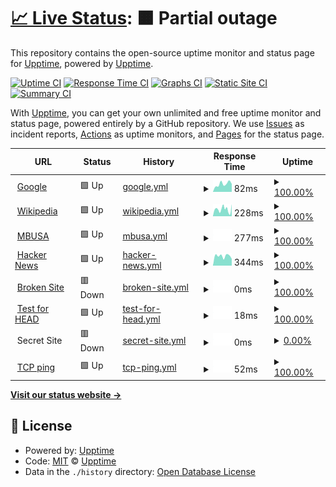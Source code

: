 # [📈 Live Status](https://upptime.github.io/upptime): <!--live status--> **🟧 Partial outage**

This repository contains the open-source uptime monitor and status page for [Upptime](https://upptime.js.org), powered by [Upptime](https://github.com/upptime/upptime).

[![Uptime CI](https://github.com/upptime/upptime/workflows/Uptime%20CI/badge.svg)](https://github.com/upptime/upptime/actions?query=workflow%3A%22Uptime+CI%22)
[![Response Time CI](https://github.com/upptime/upptime/workflows/Response%20Time%20CI/badge.svg)](https://github.com/upptime/upptime/actions?query=workflow%3A%22Response+Time+CI%22)
[![Graphs CI](https://github.com/upptime/upptime/workflows/Graphs%20CI/badge.svg)](https://github.com/upptime/upptime/actions?query=workflow%3A%22Graphs+CI%22)
[![Static Site CI](https://github.com/upptime/upptime/workflows/Static%20Site%20CI/badge.svg)](https://github.com/upptime/upptime/actions?query=workflow%3A%22Static+Site+CI%22)
[![Summary CI](https://github.com/upptime/upptime/workflows/Summary%20CI/badge.svg)](https://github.com/upptime/upptime/actions?query=workflow%3A%22Summary+CI%22)

With [Upptime](https://upptime.js.org), you can get your own unlimited and free uptime monitor and status page, powered entirely by a GitHub repository. We use [Issues](https://github.com/upptime/upptime/issues) as incident reports, [Actions](https://github.com/upptime/upptime/actions) as uptime monitors, and [Pages](https://upptime.github.io/upptime) for the status page.

<!--start: status pages-->
<!-- This summary is generated by Upptime (https://github.com/upptime/upptime) -->
<!-- Do not edit this manually, your changes will be overwritten -->
<!-- prettier-ignore -->
| URL | Status | History | Response Time | Uptime |
| --- | ------ | ------- | ------------- | ------ |
| <img alt="" src="https://favicons.githubusercontent.com/www.google.com" height="13"> [Google](https://www.google.com) | 🟩 Up | [google.yml](https://github.com/jscariarf/uptime/commits/HEAD/history/google.yml) | <details><summary><img alt="Response time graph" src="./graphs/google/response-time-week.png" height="20"> 82ms</summary><br><a href="https://upptime.github.io/upptime/history/google"><img alt="Response time 108" src="https://img.shields.io/endpoint?url=https%3A%2F%2Fraw.githubusercontent.com%2Fjscariarf%2Fuptime%2FHEAD%2Fapi%2Fgoogle%2Fresponse-time.json"></a><br><a href="https://upptime.github.io/upptime/history/google"><img alt="24-hour response time 84" src="https://img.shields.io/endpoint?url=https%3A%2F%2Fraw.githubusercontent.com%2Fjscariarf%2Fuptime%2FHEAD%2Fapi%2Fgoogle%2Fresponse-time-day.json"></a><br><a href="https://upptime.github.io/upptime/history/google"><img alt="7-day response time 82" src="https://img.shields.io/endpoint?url=https%3A%2F%2Fraw.githubusercontent.com%2Fjscariarf%2Fuptime%2FHEAD%2Fapi%2Fgoogle%2Fresponse-time-week.json"></a><br><a href="https://upptime.github.io/upptime/history/google"><img alt="30-day response time 100" src="https://img.shields.io/endpoint?url=https%3A%2F%2Fraw.githubusercontent.com%2Fjscariarf%2Fuptime%2FHEAD%2Fapi%2Fgoogle%2Fresponse-time-month.json"></a><br><a href="https://upptime.github.io/upptime/history/google"><img alt="1-year response time 108" src="https://img.shields.io/endpoint?url=https%3A%2F%2Fraw.githubusercontent.com%2Fjscariarf%2Fuptime%2FHEAD%2Fapi%2Fgoogle%2Fresponse-time-year.json"></a></details> | <details><summary><a href="https://upptime.github.io/upptime/history/google">100.00%</a></summary><a href="https://upptime.github.io/upptime/history/google"><img alt="All-time uptime 100.00%" src="https://img.shields.io/endpoint?url=https%3A%2F%2Fraw.githubusercontent.com%2Fjscariarf%2Fuptime%2FHEAD%2Fapi%2Fgoogle%2Fuptime.json"></a><br><a href="https://upptime.github.io/upptime/history/google"><img alt="24-hour uptime 100.00%" src="https://img.shields.io/endpoint?url=https%3A%2F%2Fraw.githubusercontent.com%2Fjscariarf%2Fuptime%2FHEAD%2Fapi%2Fgoogle%2Fuptime-day.json"></a><br><a href="https://upptime.github.io/upptime/history/google"><img alt="7-day uptime 100.00%" src="https://img.shields.io/endpoint?url=https%3A%2F%2Fraw.githubusercontent.com%2Fjscariarf%2Fuptime%2FHEAD%2Fapi%2Fgoogle%2Fuptime-week.json"></a><br><a href="https://upptime.github.io/upptime/history/google"><img alt="30-day uptime 100.00%" src="https://img.shields.io/endpoint?url=https%3A%2F%2Fraw.githubusercontent.com%2Fjscariarf%2Fuptime%2FHEAD%2Fapi%2Fgoogle%2Fuptime-month.json"></a><br><a href="https://upptime.github.io/upptime/history/google"><img alt="1-year uptime 100.00%" src="https://img.shields.io/endpoint?url=https%3A%2F%2Fraw.githubusercontent.com%2Fjscariarf%2Fuptime%2FHEAD%2Fapi%2Fgoogle%2Fuptime-year.json"></a></details>
| <img alt="" src="https://favicons.githubusercontent.com/en.wikipedia.org" height="13"> [Wikipedia](https://en.wikipedia.org) | 🟩 Up | [wikipedia.yml](https://github.com/jscariarf/uptime/commits/HEAD/history/wikipedia.yml) | <details><summary><img alt="Response time graph" src="./graphs/wikipedia/response-time-week.png" height="20"> 228ms</summary><br><a href="https://upptime.github.io/upptime/history/wikipedia"><img alt="Response time 223" src="https://img.shields.io/endpoint?url=https%3A%2F%2Fraw.githubusercontent.com%2Fjscariarf%2Fuptime%2FHEAD%2Fapi%2Fwikipedia%2Fresponse-time.json"></a><br><a href="https://upptime.github.io/upptime/history/wikipedia"><img alt="24-hour response time 265" src="https://img.shields.io/endpoint?url=https%3A%2F%2Fraw.githubusercontent.com%2Fjscariarf%2Fuptime%2FHEAD%2Fapi%2Fwikipedia%2Fresponse-time-day.json"></a><br><a href="https://upptime.github.io/upptime/history/wikipedia"><img alt="7-day response time 228" src="https://img.shields.io/endpoint?url=https%3A%2F%2Fraw.githubusercontent.com%2Fjscariarf%2Fuptime%2FHEAD%2Fapi%2Fwikipedia%2Fresponse-time-week.json"></a><br><a href="https://upptime.github.io/upptime/history/wikipedia"><img alt="30-day response time 215" src="https://img.shields.io/endpoint?url=https%3A%2F%2Fraw.githubusercontent.com%2Fjscariarf%2Fuptime%2FHEAD%2Fapi%2Fwikipedia%2Fresponse-time-month.json"></a><br><a href="https://upptime.github.io/upptime/history/wikipedia"><img alt="1-year response time 223" src="https://img.shields.io/endpoint?url=https%3A%2F%2Fraw.githubusercontent.com%2Fjscariarf%2Fuptime%2FHEAD%2Fapi%2Fwikipedia%2Fresponse-time-year.json"></a></details> | <details><summary><a href="https://upptime.github.io/upptime/history/wikipedia">100.00%</a></summary><a href="https://upptime.github.io/upptime/history/wikipedia"><img alt="All-time uptime 100.00%" src="https://img.shields.io/endpoint?url=https%3A%2F%2Fraw.githubusercontent.com%2Fjscariarf%2Fuptime%2FHEAD%2Fapi%2Fwikipedia%2Fuptime.json"></a><br><a href="https://upptime.github.io/upptime/history/wikipedia"><img alt="24-hour uptime 100.00%" src="https://img.shields.io/endpoint?url=https%3A%2F%2Fraw.githubusercontent.com%2Fjscariarf%2Fuptime%2FHEAD%2Fapi%2Fwikipedia%2Fuptime-day.json"></a><br><a href="https://upptime.github.io/upptime/history/wikipedia"><img alt="7-day uptime 100.00%" src="https://img.shields.io/endpoint?url=https%3A%2F%2Fraw.githubusercontent.com%2Fjscariarf%2Fuptime%2FHEAD%2Fapi%2Fwikipedia%2Fuptime-week.json"></a><br><a href="https://upptime.github.io/upptime/history/wikipedia"><img alt="30-day uptime 100.00%" src="https://img.shields.io/endpoint?url=https%3A%2F%2Fraw.githubusercontent.com%2Fjscariarf%2Fuptime%2FHEAD%2Fapi%2Fwikipedia%2Fuptime-month.json"></a><br><a href="https://upptime.github.io/upptime/history/wikipedia"><img alt="1-year uptime 100.00%" src="https://img.shields.io/endpoint?url=https%3A%2F%2Fraw.githubusercontent.com%2Fjscariarf%2Fuptime%2FHEAD%2Fapi%2Fwikipedia%2Fuptime-year.json"></a></details>
| <img alt="" src="https://favicons.githubusercontent.com/www.mbusa.com" height="13"> [MBUSA](https://www.mbusa.com) | 🟩 Up | [mbusa.yml](https://github.com/jscariarf/uptime/commits/HEAD/history/mbusa.yml) | <details><summary><img alt="Response time graph" src="./graphs/mbusa/response-time-week.png" height="20"> 277ms</summary><br><a href="https://upptime.github.io/upptime/history/mbusa"><img alt="Response time 246" src="https://img.shields.io/endpoint?url=https%3A%2F%2Fraw.githubusercontent.com%2Fjscariarf%2Fuptime%2FHEAD%2Fapi%2Fmbusa%2Fresponse-time.json"></a><br><a href="https://upptime.github.io/upptime/history/mbusa"><img alt="24-hour response time 436" src="https://img.shields.io/endpoint?url=https%3A%2F%2Fraw.githubusercontent.com%2Fjscariarf%2Fuptime%2FHEAD%2Fapi%2Fmbusa%2Fresponse-time-day.json"></a><br><a href="https://upptime.github.io/upptime/history/mbusa"><img alt="7-day response time 277" src="https://img.shields.io/endpoint?url=https%3A%2F%2Fraw.githubusercontent.com%2Fjscariarf%2Fuptime%2FHEAD%2Fapi%2Fmbusa%2Fresponse-time-week.json"></a><br><a href="https://upptime.github.io/upptime/history/mbusa"><img alt="30-day response time 232" src="https://img.shields.io/endpoint?url=https%3A%2F%2Fraw.githubusercontent.com%2Fjscariarf%2Fuptime%2FHEAD%2Fapi%2Fmbusa%2Fresponse-time-month.json"></a><br><a href="https://upptime.github.io/upptime/history/mbusa"><img alt="1-year response time 246" src="https://img.shields.io/endpoint?url=https%3A%2F%2Fraw.githubusercontent.com%2Fjscariarf%2Fuptime%2FHEAD%2Fapi%2Fmbusa%2Fresponse-time-year.json"></a></details> | <details><summary><a href="https://upptime.github.io/upptime/history/mbusa">100.00%</a></summary><a href="https://upptime.github.io/upptime/history/mbusa"><img alt="All-time uptime 100.00%" src="https://img.shields.io/endpoint?url=https%3A%2F%2Fraw.githubusercontent.com%2Fjscariarf%2Fuptime%2FHEAD%2Fapi%2Fmbusa%2Fuptime.json"></a><br><a href="https://upptime.github.io/upptime/history/mbusa"><img alt="24-hour uptime 100.00%" src="https://img.shields.io/endpoint?url=https%3A%2F%2Fraw.githubusercontent.com%2Fjscariarf%2Fuptime%2FHEAD%2Fapi%2Fmbusa%2Fuptime-day.json"></a><br><a href="https://upptime.github.io/upptime/history/mbusa"><img alt="7-day uptime 100.00%" src="https://img.shields.io/endpoint?url=https%3A%2F%2Fraw.githubusercontent.com%2Fjscariarf%2Fuptime%2FHEAD%2Fapi%2Fmbusa%2Fuptime-week.json"></a><br><a href="https://upptime.github.io/upptime/history/mbusa"><img alt="30-day uptime 100.00%" src="https://img.shields.io/endpoint?url=https%3A%2F%2Fraw.githubusercontent.com%2Fjscariarf%2Fuptime%2FHEAD%2Fapi%2Fmbusa%2Fuptime-month.json"></a><br><a href="https://upptime.github.io/upptime/history/mbusa"><img alt="1-year uptime 100.00%" src="https://img.shields.io/endpoint?url=https%3A%2F%2Fraw.githubusercontent.com%2Fjscariarf%2Fuptime%2FHEAD%2Fapi%2Fmbusa%2Fuptime-year.json"></a></details>
| <img alt="" src="https://favicons.githubusercontent.com/news.ycombinator.com" height="13"> [Hacker News](https://news.ycombinator.com) | 🟩 Up | [hacker-news.yml](https://github.com/jscariarf/uptime/commits/HEAD/history/hacker-news.yml) | <details><summary><img alt="Response time graph" src="./graphs/hacker-news/response-time-week.png" height="20"> 344ms</summary><br><a href="https://upptime.github.io/upptime/history/hacker-news"><img alt="Response time 412" src="https://img.shields.io/endpoint?url=https%3A%2F%2Fraw.githubusercontent.com%2Fjscariarf%2Fuptime%2FHEAD%2Fapi%2Fhacker-news%2Fresponse-time.json"></a><br><a href="https://upptime.github.io/upptime/history/hacker-news"><img alt="24-hour response time 387" src="https://img.shields.io/endpoint?url=https%3A%2F%2Fraw.githubusercontent.com%2Fjscariarf%2Fuptime%2FHEAD%2Fapi%2Fhacker-news%2Fresponse-time-day.json"></a><br><a href="https://upptime.github.io/upptime/history/hacker-news"><img alt="7-day response time 344" src="https://img.shields.io/endpoint?url=https%3A%2F%2Fraw.githubusercontent.com%2Fjscariarf%2Fuptime%2FHEAD%2Fapi%2Fhacker-news%2Fresponse-time-week.json"></a><br><a href="https://upptime.github.io/upptime/history/hacker-news"><img alt="30-day response time 341" src="https://img.shields.io/endpoint?url=https%3A%2F%2Fraw.githubusercontent.com%2Fjscariarf%2Fuptime%2FHEAD%2Fapi%2Fhacker-news%2Fresponse-time-month.json"></a><br><a href="https://upptime.github.io/upptime/history/hacker-news"><img alt="1-year response time 412" src="https://img.shields.io/endpoint?url=https%3A%2F%2Fraw.githubusercontent.com%2Fjscariarf%2Fuptime%2FHEAD%2Fapi%2Fhacker-news%2Fresponse-time-year.json"></a></details> | <details><summary><a href="https://upptime.github.io/upptime/history/hacker-news">100.00%</a></summary><a href="https://upptime.github.io/upptime/history/hacker-news"><img alt="All-time uptime 100.00%" src="https://img.shields.io/endpoint?url=https%3A%2F%2Fraw.githubusercontent.com%2Fjscariarf%2Fuptime%2FHEAD%2Fapi%2Fhacker-news%2Fuptime.json"></a><br><a href="https://upptime.github.io/upptime/history/hacker-news"><img alt="24-hour uptime 100.00%" src="https://img.shields.io/endpoint?url=https%3A%2F%2Fraw.githubusercontent.com%2Fjscariarf%2Fuptime%2FHEAD%2Fapi%2Fhacker-news%2Fuptime-day.json"></a><br><a href="https://upptime.github.io/upptime/history/hacker-news"><img alt="7-day uptime 100.00%" src="https://img.shields.io/endpoint?url=https%3A%2F%2Fraw.githubusercontent.com%2Fjscariarf%2Fuptime%2FHEAD%2Fapi%2Fhacker-news%2Fuptime-week.json"></a><br><a href="https://upptime.github.io/upptime/history/hacker-news"><img alt="30-day uptime 100.00%" src="https://img.shields.io/endpoint?url=https%3A%2F%2Fraw.githubusercontent.com%2Fjscariarf%2Fuptime%2FHEAD%2Fapi%2Fhacker-news%2Fuptime-month.json"></a><br><a href="https://upptime.github.io/upptime/history/hacker-news"><img alt="1-year uptime 100.00%" src="https://img.shields.io/endpoint?url=https%3A%2F%2Fraw.githubusercontent.com%2Fjscariarf%2Fuptime%2FHEAD%2Fapi%2Fhacker-news%2Fuptime-year.json"></a></details>
| <img alt="" src="https://favicons.githubusercontent.com/thissitedoesnotexist.com" height="13"> [Broken Site](https://thissitedoesnotexist.com) | 🟥 Down | [broken-site.yml](https://github.com/jscariarf/uptime/commits/HEAD/history/broken-site.yml) | <details><summary><img alt="Response time graph" src="./graphs/broken-site/response-time-week.png" height="20"> 0ms</summary><br><a href="https://upptime.github.io/upptime/history/broken-site"><img alt="Response time 0" src="https://img.shields.io/endpoint?url=https%3A%2F%2Fraw.githubusercontent.com%2Fjscariarf%2Fuptime%2FHEAD%2Fapi%2Fbroken-site%2Fresponse-time.json"></a><br><a href="https://upptime.github.io/upptime/history/broken-site"><img alt="24-hour response time 0" src="https://img.shields.io/endpoint?url=https%3A%2F%2Fraw.githubusercontent.com%2Fjscariarf%2Fuptime%2FHEAD%2Fapi%2Fbroken-site%2Fresponse-time-day.json"></a><br><a href="https://upptime.github.io/upptime/history/broken-site"><img alt="7-day response time 0" src="https://img.shields.io/endpoint?url=https%3A%2F%2Fraw.githubusercontent.com%2Fjscariarf%2Fuptime%2FHEAD%2Fapi%2Fbroken-site%2Fresponse-time-week.json"></a><br><a href="https://upptime.github.io/upptime/history/broken-site"><img alt="30-day response time 0" src="https://img.shields.io/endpoint?url=https%3A%2F%2Fraw.githubusercontent.com%2Fjscariarf%2Fuptime%2FHEAD%2Fapi%2Fbroken-site%2Fresponse-time-month.json"></a><br><a href="https://upptime.github.io/upptime/history/broken-site"><img alt="1-year response time 0" src="https://img.shields.io/endpoint?url=https%3A%2F%2Fraw.githubusercontent.com%2Fjscariarf%2Fuptime%2FHEAD%2Fapi%2Fbroken-site%2Fresponse-time-year.json"></a></details> | <details><summary><a href="https://upptime.github.io/upptime/history/broken-site">100.00%</a></summary><a href="https://upptime.github.io/upptime/history/broken-site"><img alt="All-time uptime 100.00%" src="https://img.shields.io/endpoint?url=https%3A%2F%2Fraw.githubusercontent.com%2Fjscariarf%2Fuptime%2FHEAD%2Fapi%2Fbroken-site%2Fuptime.json"></a><br><a href="https://upptime.github.io/upptime/history/broken-site"><img alt="24-hour uptime 100.00%" src="https://img.shields.io/endpoint?url=https%3A%2F%2Fraw.githubusercontent.com%2Fjscariarf%2Fuptime%2FHEAD%2Fapi%2Fbroken-site%2Fuptime-day.json"></a><br><a href="https://upptime.github.io/upptime/history/broken-site"><img alt="7-day uptime 100.00%" src="https://img.shields.io/endpoint?url=https%3A%2F%2Fraw.githubusercontent.com%2Fjscariarf%2Fuptime%2FHEAD%2Fapi%2Fbroken-site%2Fuptime-week.json"></a><br><a href="https://upptime.github.io/upptime/history/broken-site"><img alt="30-day uptime 100.00%" src="https://img.shields.io/endpoint?url=https%3A%2F%2Fraw.githubusercontent.com%2Fjscariarf%2Fuptime%2FHEAD%2Fapi%2Fbroken-site%2Fuptime-month.json"></a><br><a href="https://upptime.github.io/upptime/history/broken-site"><img alt="1-year uptime 100.00%" src="https://img.shields.io/endpoint?url=https%3A%2F%2Fraw.githubusercontent.com%2Fjscariarf%2Fuptime%2FHEAD%2Fapi%2Fbroken-site%2Fuptime-year.json"></a></details>
| <img alt="" src="https://favicons.githubusercontent.com/www.google.com" height="13"> [Test for HEAD](https://www.google.com) | 🟩 Up | [test-for-head.yml](https://github.com/jscariarf/uptime/commits/HEAD/history/test-for-head.yml) | <details><summary><img alt="Response time graph" src="./graphs/test-for-head/response-time-week.png" height="20"> 18ms</summary><br><a href="https://upptime.github.io/upptime/history/test-for-head"><img alt="Response time 36" src="https://img.shields.io/endpoint?url=https%3A%2F%2Fraw.githubusercontent.com%2Fjscariarf%2Fuptime%2FHEAD%2Fapi%2Ftest-for-head%2Fresponse-time.json"></a><br><a href="https://upptime.github.io/upptime/history/test-for-head"><img alt="24-hour response time 19" src="https://img.shields.io/endpoint?url=https%3A%2F%2Fraw.githubusercontent.com%2Fjscariarf%2Fuptime%2FHEAD%2Fapi%2Ftest-for-head%2Fresponse-time-day.json"></a><br><a href="https://upptime.github.io/upptime/history/test-for-head"><img alt="7-day response time 18" src="https://img.shields.io/endpoint?url=https%3A%2F%2Fraw.githubusercontent.com%2Fjscariarf%2Fuptime%2FHEAD%2Fapi%2Ftest-for-head%2Fresponse-time-week.json"></a><br><a href="https://upptime.github.io/upptime/history/test-for-head"><img alt="30-day response time 22" src="https://img.shields.io/endpoint?url=https%3A%2F%2Fraw.githubusercontent.com%2Fjscariarf%2Fuptime%2FHEAD%2Fapi%2Ftest-for-head%2Fresponse-time-month.json"></a><br><a href="https://upptime.github.io/upptime/history/test-for-head"><img alt="1-year response time 36" src="https://img.shields.io/endpoint?url=https%3A%2F%2Fraw.githubusercontent.com%2Fjscariarf%2Fuptime%2FHEAD%2Fapi%2Ftest-for-head%2Fresponse-time-year.json"></a></details> | <details><summary><a href="https://upptime.github.io/upptime/history/test-for-head">100.00%</a></summary><a href="https://upptime.github.io/upptime/history/test-for-head"><img alt="All-time uptime 100.00%" src="https://img.shields.io/endpoint?url=https%3A%2F%2Fraw.githubusercontent.com%2Fjscariarf%2Fuptime%2FHEAD%2Fapi%2Ftest-for-head%2Fuptime.json"></a><br><a href="https://upptime.github.io/upptime/history/test-for-head"><img alt="24-hour uptime 100.00%" src="https://img.shields.io/endpoint?url=https%3A%2F%2Fraw.githubusercontent.com%2Fjscariarf%2Fuptime%2FHEAD%2Fapi%2Ftest-for-head%2Fuptime-day.json"></a><br><a href="https://upptime.github.io/upptime/history/test-for-head"><img alt="7-day uptime 100.00%" src="https://img.shields.io/endpoint?url=https%3A%2F%2Fraw.githubusercontent.com%2Fjscariarf%2Fuptime%2FHEAD%2Fapi%2Ftest-for-head%2Fuptime-week.json"></a><br><a href="https://upptime.github.io/upptime/history/test-for-head"><img alt="30-day uptime 100.00%" src="https://img.shields.io/endpoint?url=https%3A%2F%2Fraw.githubusercontent.com%2Fjscariarf%2Fuptime%2FHEAD%2Fapi%2Ftest-for-head%2Fuptime-month.json"></a><br><a href="https://upptime.github.io/upptime/history/test-for-head"><img alt="1-year uptime 100.00%" src="https://img.shields.io/endpoint?url=https%3A%2F%2Fraw.githubusercontent.com%2Fjscariarf%2Fuptime%2FHEAD%2Fapi%2Ftest-for-head%2Fuptime-year.json"></a></details>
| <img alt="" src="https://favicons.githubusercontent.com/null" height="13"> Secret Site | 🟥 Down | [secret-site.yml](https://github.com/jscariarf/uptime/commits/HEAD/history/secret-site.yml) | <details><summary><img alt="Response time graph" src="./graphs/secret-site/response-time-week.png" height="20"> 0ms</summary><br><a href="https://upptime.github.io/upptime/history/secret-site"><img alt="Response time 0" src="https://img.shields.io/endpoint?url=https%3A%2F%2Fraw.githubusercontent.com%2Fjscariarf%2Fuptime%2FHEAD%2Fapi%2Fsecret-site%2Fresponse-time.json"></a><br><a href="https://upptime.github.io/upptime/history/secret-site"><img alt="24-hour response time 0" src="https://img.shields.io/endpoint?url=https%3A%2F%2Fraw.githubusercontent.com%2Fjscariarf%2Fuptime%2FHEAD%2Fapi%2Fsecret-site%2Fresponse-time-day.json"></a><br><a href="https://upptime.github.io/upptime/history/secret-site"><img alt="7-day response time 0" src="https://img.shields.io/endpoint?url=https%3A%2F%2Fraw.githubusercontent.com%2Fjscariarf%2Fuptime%2FHEAD%2Fapi%2Fsecret-site%2Fresponse-time-week.json"></a><br><a href="https://upptime.github.io/upptime/history/secret-site"><img alt="30-day response time 0" src="https://img.shields.io/endpoint?url=https%3A%2F%2Fraw.githubusercontent.com%2Fjscariarf%2Fuptime%2FHEAD%2Fapi%2Fsecret-site%2Fresponse-time-month.json"></a><br><a href="https://upptime.github.io/upptime/history/secret-site"><img alt="1-year response time 0" src="https://img.shields.io/endpoint?url=https%3A%2F%2Fraw.githubusercontent.com%2Fjscariarf%2Fuptime%2FHEAD%2Fapi%2Fsecret-site%2Fresponse-time-year.json"></a></details> | <details><summary><a href="https://upptime.github.io/upptime/history/secret-site">0.00%</a></summary><a href="https://upptime.github.io/upptime/history/secret-site"><img alt="All-time uptime 37.91%" src="https://img.shields.io/endpoint?url=https%3A%2F%2Fraw.githubusercontent.com%2Fjscariarf%2Fuptime%2FHEAD%2Fapi%2Fsecret-site%2Fuptime.json"></a><br><a href="https://upptime.github.io/upptime/history/secret-site"><img alt="24-hour uptime 0.00%" src="https://img.shields.io/endpoint?url=https%3A%2F%2Fraw.githubusercontent.com%2Fjscariarf%2Fuptime%2FHEAD%2Fapi%2Fsecret-site%2Fuptime-day.json"></a><br><a href="https://upptime.github.io/upptime/history/secret-site"><img alt="7-day uptime 0.00%" src="https://img.shields.io/endpoint?url=https%3A%2F%2Fraw.githubusercontent.com%2Fjscariarf%2Fuptime%2FHEAD%2Fapi%2Fsecret-site%2Fuptime-week.json"></a><br><a href="https://upptime.github.io/upptime/history/secret-site"><img alt="30-day uptime 7.96%" src="https://img.shields.io/endpoint?url=https%3A%2F%2Fraw.githubusercontent.com%2Fjscariarf%2Fuptime%2FHEAD%2Fapi%2Fsecret-site%2Fuptime-month.json"></a><br><a href="https://upptime.github.io/upptime/history/secret-site"><img alt="1-year uptime 2.04%" src="https://img.shields.io/endpoint?url=https%3A%2F%2Fraw.githubusercontent.com%2Fjscariarf%2Fuptime%2FHEAD%2Fapi%2Fsecret-site%2Fuptime-year.json"></a></details>
| <img alt="" src="https://favicons.githubusercontent.com/null" height="13"> [TCP ping](1.1.1.1) | 🟩 Up | [tcp-ping.yml](https://github.com/jscariarf/uptime/commits/HEAD/history/tcp-ping.yml) | <details><summary><img alt="Response time graph" src="./graphs/tcp-ping/response-time-week.png" height="20"> 52ms</summary><br><a href="https://upptime.github.io/upptime/history/tcp-ping"><img alt="Response time 82" src="https://img.shields.io/endpoint?url=https%3A%2F%2Fraw.githubusercontent.com%2Fjscariarf%2Fuptime%2FHEAD%2Fapi%2Ftcp-ping%2Fresponse-time.json"></a><br><a href="https://upptime.github.io/upptime/history/tcp-ping"><img alt="24-hour response time 56" src="https://img.shields.io/endpoint?url=https%3A%2F%2Fraw.githubusercontent.com%2Fjscariarf%2Fuptime%2FHEAD%2Fapi%2Ftcp-ping%2Fresponse-time-day.json"></a><br><a href="https://upptime.github.io/upptime/history/tcp-ping"><img alt="7-day response time 52" src="https://img.shields.io/endpoint?url=https%3A%2F%2Fraw.githubusercontent.com%2Fjscariarf%2Fuptime%2FHEAD%2Fapi%2Ftcp-ping%2Fresponse-time-week.json"></a><br><a href="https://upptime.github.io/upptime/history/tcp-ping"><img alt="30-day response time 53" src="https://img.shields.io/endpoint?url=https%3A%2F%2Fraw.githubusercontent.com%2Fjscariarf%2Fuptime%2FHEAD%2Fapi%2Ftcp-ping%2Fresponse-time-month.json"></a><br><a href="https://upptime.github.io/upptime/history/tcp-ping"><img alt="1-year response time 82" src="https://img.shields.io/endpoint?url=https%3A%2F%2Fraw.githubusercontent.com%2Fjscariarf%2Fuptime%2FHEAD%2Fapi%2Ftcp-ping%2Fresponse-time-year.json"></a></details> | <details><summary><a href="https://upptime.github.io/upptime/history/tcp-ping">100.00%</a></summary><a href="https://upptime.github.io/upptime/history/tcp-ping"><img alt="All-time uptime 100.00%" src="https://img.shields.io/endpoint?url=https%3A%2F%2Fraw.githubusercontent.com%2Fjscariarf%2Fuptime%2FHEAD%2Fapi%2Ftcp-ping%2Fuptime.json"></a><br><a href="https://upptime.github.io/upptime/history/tcp-ping"><img alt="24-hour uptime 100.00%" src="https://img.shields.io/endpoint?url=https%3A%2F%2Fraw.githubusercontent.com%2Fjscariarf%2Fuptime%2FHEAD%2Fapi%2Ftcp-ping%2Fuptime-day.json"></a><br><a href="https://upptime.github.io/upptime/history/tcp-ping"><img alt="7-day uptime 100.00%" src="https://img.shields.io/endpoint?url=https%3A%2F%2Fraw.githubusercontent.com%2Fjscariarf%2Fuptime%2FHEAD%2Fapi%2Ftcp-ping%2Fuptime-week.json"></a><br><a href="https://upptime.github.io/upptime/history/tcp-ping"><img alt="30-day uptime 100.00%" src="https://img.shields.io/endpoint?url=https%3A%2F%2Fraw.githubusercontent.com%2Fjscariarf%2Fuptime%2FHEAD%2Fapi%2Ftcp-ping%2Fuptime-month.json"></a><br><a href="https://upptime.github.io/upptime/history/tcp-ping"><img alt="1-year uptime 100.00%" src="https://img.shields.io/endpoint?url=https%3A%2F%2Fraw.githubusercontent.com%2Fjscariarf%2Fuptime%2FHEAD%2Fapi%2Ftcp-ping%2Fuptime-year.json"></a></details>

<!--end: status pages-->

[**Visit our status website →**](https://upptime.github.io/upptime)

## 📄 License

- Powered by: [Upptime](https://github.com/upptime/upptime)
- Code: [MIT](./LICENSE) © [Upptime](https://upptime.js.org)
- Data in the `./history` directory: [Open Database License](https://opendatacommons.org/licenses/odbl/1-0/)
